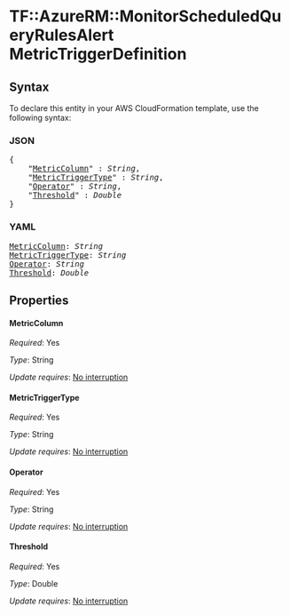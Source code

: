# TF::AzureRM::MonitorScheduledQueryRulesAlert MetricTriggerDefinition

## Syntax

To declare this entity in your AWS CloudFormation template, use the following syntax:

### JSON

<pre>
{
    "<a href="#metriccolumn" title="MetricColumn">MetricColumn</a>" : <i>String</i>,
    "<a href="#metrictriggertype" title="MetricTriggerType">MetricTriggerType</a>" : <i>String</i>,
    "<a href="#operator" title="Operator">Operator</a>" : <i>String</i>,
    "<a href="#threshold" title="Threshold">Threshold</a>" : <i>Double</i>
}
</pre>

### YAML

<pre>
<a href="#metriccolumn" title="MetricColumn">MetricColumn</a>: <i>String</i>
<a href="#metrictriggertype" title="MetricTriggerType">MetricTriggerType</a>: <i>String</i>
<a href="#operator" title="Operator">Operator</a>: <i>String</i>
<a href="#threshold" title="Threshold">Threshold</a>: <i>Double</i>
</pre>

## Properties

#### MetricColumn

_Required_: Yes

_Type_: String

_Update requires_: [No interruption](https://docs.aws.amazon.com/AWSCloudFormation/latest/UserGuide/using-cfn-updating-stacks-update-behaviors.html#update-no-interrupt)

#### MetricTriggerType

_Required_: Yes

_Type_: String

_Update requires_: [No interruption](https://docs.aws.amazon.com/AWSCloudFormation/latest/UserGuide/using-cfn-updating-stacks-update-behaviors.html#update-no-interrupt)

#### Operator

_Required_: Yes

_Type_: String

_Update requires_: [No interruption](https://docs.aws.amazon.com/AWSCloudFormation/latest/UserGuide/using-cfn-updating-stacks-update-behaviors.html#update-no-interrupt)

#### Threshold

_Required_: Yes

_Type_: Double

_Update requires_: [No interruption](https://docs.aws.amazon.com/AWSCloudFormation/latest/UserGuide/using-cfn-updating-stacks-update-behaviors.html#update-no-interrupt)

